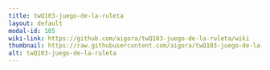 ```yaml
---
title: twQ103-juego-de-la-ruleta
layout: default
modal-id: 105
wiki-link: https://github.com/aigora/twQ103-juego-de-la-ruleta/wiki
thumbnail: https://raw.githubusercontent.com/aigora/twQ103-juego-de-la-ruleta/master/logo.png
alt: twQ103-juego-de-la-ruleta
---
```

